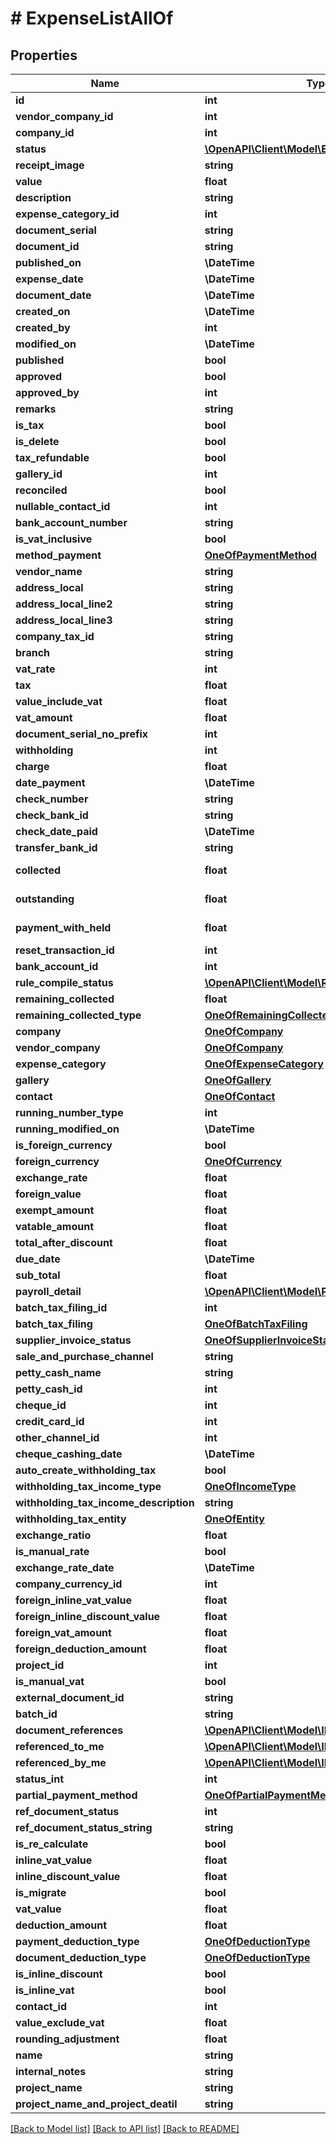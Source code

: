 # # ExpenseListAllOf

## Properties

Name | Type | Description | Notes
------------ | ------------- | ------------- | -------------
**id** | **int** |  | [optional]
**vendor_company_id** | **int** |  | [optional]
**company_id** | **int** |  | [optional]
**status** | [**\OpenAPI\Client\Model\ExpenseStatus**](ExpenseStatus.md) |  | [optional]
**receipt_image** | **string** |  | [optional]
**value** | **float** |  | [optional]
**description** | **string** |  | [optional]
**expense_category_id** | **int** |  | [optional]
**document_serial** | **string** |  | [optional]
**document_id** | **string** |  | [optional]
**published_on** | **\DateTime** |  | [optional]
**expense_date** | **\DateTime** |  | [optional]
**document_date** | **\DateTime** |  | [optional]
**created_on** | **\DateTime** |  | [optional]
**created_by** | **int** |  | [optional]
**modified_on** | **\DateTime** |  | [optional]
**published** | **bool** |  | [optional]
**approved** | **bool** |  | [optional]
**approved_by** | **int** |  | [optional]
**remarks** | **string** |  | [optional]
**is_tax** | **bool** |  | [optional]
**is_delete** | **bool** |  | [optional]
**tax_refundable** | **bool** |  | [optional]
**gallery_id** | **int** |  | [optional]
**reconciled** | **bool** |  | [optional]
**nullable_contact_id** | **int** |  | [optional]
**bank_account_number** | **string** |  | [optional]
**is_vat_inclusive** | **bool** |  | [optional]
**method_payment** | [**OneOfPaymentMethod**](OneOfPaymentMethod.md) |  | [optional]
**vendor_name** | **string** |  | [optional]
**address_local** | **string** |  | [optional]
**address_local_line2** | **string** |  | [optional]
**address_local_line3** | **string** |  | [optional]
**company_tax_id** | **string** |  | [optional]
**branch** | **string** |  | [optional]
**vat_rate** | **int** |  | [optional]
**tax** | **float** |  | [optional]
**value_include_vat** | **float** |  | [optional]
**vat_amount** | **float** |  | [optional]
**document_serial_no_prefix** | **int** |  | [optional]
**withholding** | **int** |  | [optional]
**charge** | **float** |  | [optional]
**date_payment** | **\DateTime** |  | [optional]
**check_number** | **string** |  | [optional]
**check_bank_id** | **string** |  | [optional]
**check_date_paid** | **\DateTime** |  | [optional]
**transfer_bank_id** | **string** |  | [optional]
**collected** | **float** |  | [default to 0]
**outstanding** | **float** |  | [default to 0]
**payment_with_held** | **float** |  | [default to 0]
**reset_transaction_id** | **int** |  | [optional]
**bank_account_id** | **int** |  | [optional]
**rule_compile_status** | [**\OpenAPI\Client\Model\RuleCompileStatus**](RuleCompileStatus.md) |  | [optional]
**remaining_collected** | **float** |  | [optional]
**remaining_collected_type** | [**OneOfRemainingCollectedType**](OneOfRemainingCollectedType.md) |  | [optional]
**company** | [**OneOfCompany**](OneOfCompany.md) |  | [optional]
**vendor_company** | [**OneOfCompany**](OneOfCompany.md) |  | [optional]
**expense_category** | [**OneOfExpenseCategory**](OneOfExpenseCategory.md) |  | [optional]
**gallery** | [**OneOfGallery**](OneOfGallery.md) |  | [optional]
**contact** | [**OneOfContact**](OneOfContact.md) |  | [optional]
**running_number_type** | **int** |  | [optional]
**running_modified_on** | **\DateTime** |  | [optional]
**is_foreign_currency** | **bool** |  | [optional]
**foreign_currency** | [**OneOfCurrency**](OneOfCurrency.md) |  | [optional]
**exchange_rate** | **float** |  | [optional]
**foreign_value** | **float** |  | [optional]
**exempt_amount** | **float** |  | [optional]
**vatable_amount** | **float** |  | [optional]
**total_after_discount** | **float** |  | [optional]
**due_date** | **\DateTime** |  | [optional]
**sub_total** | **float** |  | [optional]
**payroll_detail** | [**\OpenAPI\Client\Model\PayrollDetail[]**](PayrollDetail.md) |  | [optional]
**batch_tax_filing_id** | **int** |  | [optional]
**batch_tax_filing** | [**OneOfBatchTaxFiling**](OneOfBatchTaxFiling.md) |  | [optional]
**supplier_invoice_status** | [**OneOfSupplierInvoiceStatus**](OneOfSupplierInvoiceStatus.md) |  | [optional]
**sale_and_purchase_channel** | **string** |  | [optional]
**petty_cash_name** | **string** |  | [optional]
**petty_cash_id** | **int** |  | [optional]
**cheque_id** | **int** |  | [optional]
**credit_card_id** | **int** |  | [optional]
**other_channel_id** | **int** |  | [optional]
**cheque_cashing_date** | **\DateTime** |  | [optional]
**auto_create_withholding_tax** | **bool** |  | [optional]
**withholding_tax_income_type** | [**OneOfIncomeType**](OneOfIncomeType.md) |  | [optional]
**withholding_tax_income_description** | **string** |  | [optional]
**withholding_tax_entity** | [**OneOfEntity**](OneOfEntity.md) |  | [optional]
**exchange_ratio** | **float** |  | [optional]
**is_manual_rate** | **bool** |  | [optional]
**exchange_rate_date** | **\DateTime** |  | [optional]
**company_currency_id** | **int** |  | [optional]
**foreign_inline_vat_value** | **float** |  | [optional]
**foreign_inline_discount_value** | **float** |  | [optional]
**foreign_vat_amount** | **float** |  | [optional]
**foreign_deduction_amount** | **float** |  | [optional]
**project_id** | **int** |  | [optional]
**is_manual_vat** | **bool** |  | [optional]
**external_document_id** | **string** |  | [optional]
**batch_id** | **string** |  | [optional]
**document_references** | [**\OpenAPI\Client\Model\IDocumentReference[]**](IDocumentReference.md) |  | [optional]
**referenced_to_me** | [**\OpenAPI\Client\Model\IDocumentReference[]**](IDocumentReference.md) |  | [optional]
**referenced_by_me** | [**\OpenAPI\Client\Model\IDocumentReference[]**](IDocumentReference.md) |  | [optional]
**status_int** | **int** |  | [optional]
**partial_payment_method** | [**OneOfPartialPaymentMethod**](OneOfPartialPaymentMethod.md) |  | [optional]
**ref_document_status** | **int** |  | [optional]
**ref_document_status_string** | **string** |  | [optional]
**is_re_calculate** | **bool** |  | [optional]
**inline_vat_value** | **float** |  | [optional]
**inline_discount_value** | **float** |  | [optional]
**is_migrate** | **bool** |  | [optional]
**vat_value** | **float** |  | [optional]
**deduction_amount** | **float** |  | [optional]
**payment_deduction_type** | [**OneOfDeductionType**](OneOfDeductionType.md) |  | [optional]
**document_deduction_type** | [**OneOfDeductionType**](OneOfDeductionType.md) |  | [optional]
**is_inline_discount** | **bool** |  | [optional]
**is_inline_vat** | **bool** |  | [optional]
**contact_id** | **int** |  | [optional]
**value_exclude_vat** | **float** |  | [optional]
**rounding_adjustment** | **float** |  | [optional]
**name** | **string** |  | [optional]
**internal_notes** | **string** |  | [optional]
**project_name** | **string** |  | [optional]
**project_name_and_project_deatil** | **string** |  | [optional]

[[Back to Model list]](../../README.md#models) [[Back to API list]](../../README.md#endpoints) [[Back to README]](../../README.md)
